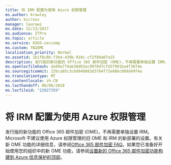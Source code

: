 ```yaml
---
title: 将 IRM 配置为使用 Azure 权限管理
ms.author: krowley
author: kccross
manager: laurawi
ms.date: 12/13/2017
ms.audience: ITPro
ms.topic: article
ms.service: O365-seccomp
ms.custom: TN2DMC
localization_priority: Normal
ms.assetid: 1b1f8c8b-f3b4-439b-910c-cf2f89a07a15
description: 发行版的新功能的 Office 365 邮件加密 (OME)，不再需要单独设置 IRM。Microsoft 不建议使用 Azure 权限管理的旧 OME 和 IRM 的新部署的设置。有关新 OME 功能的详细信息，请参阅 Office 365 邮件加密 FAQ。如果您已准备好开始使用您的组织中的新 OME 功能，请参阅 Set up 新 Office 365 邮件加密功能构建的 Azure 信息保护的顶部。
ms.openlocfilehash: da99a774ab30d63ac9970d7cfd3f991ba4f3674e
ms.sourcegitcommit: 22bca85c3c6d946083d3784f72e886c068d49f4a
ms.translationtype: MT
ms.contentlocale: zh-CN
ms.lasthandoff: 08/06/2018
ms.locfileid: "22027359"
---
```

# <a name="configure-irm-to-use-azure-rights-management"></a>将 IRM 配置为使用 Azure 权限管理

发行版的新功能的 Office 365 邮件加密 (OME)，不再需要单独设置 IRM。Microsoft 不建议使用 Azure 权限管理的旧 OME 和 IRM 的新部署的设置。有关新 OME 功能的详细信息，请参阅[Office 365 邮件加密 FAQ](https://support.office.com/article/0432dce9-d9b6-4e73-8a13-4a932eb0081e)。如果您已准备好开始使用您的组织中的新 OME 功能，请参阅[设置新的 Office 365 邮件加密功能构建到 Azure 信息保护的顶部](https://support.office.com/article/7ff0c040-b25c-4378-9904-b1b50210d00e)。
  

